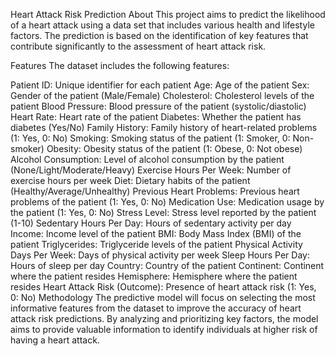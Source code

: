 Heart Attack Risk Prediction
About
This project aims to predict the likelihood of a heart attack using a data set that includes various health and lifestyle factors. The prediction is based on the identification of key features that contribute significantly to the assessment of heart attack risk.

Features
The dataset includes the following features:

Patient ID: Unique identifier for each patient
Age: Age of the patient
Sex: Gender of the patient (Male/Female)
Cholesterol: Cholesterol levels of the patient
Blood Pressure: Blood pressure of the patient (systolic/diastolic)
Heart Rate: Heart rate of the patient
Diabetes: Whether the patient has diabetes (Yes/No)
Family History: Family history of heart-related problems (1: Yes, 0: No)
Smoking: Smoking status of the patient (1: Smoker, 0: Non-smoker)
Obesity: Obesity status of the patient (1: Obese, 0: Not obese)
Alcohol Consumption: Level of alcohol consumption by the patient (None/Light/Moderate/Heavy)
Exercise Hours Per Week: Number of exercise hours per week
Diet: Dietary habits of the patient (Healthy/Average/Unhealthy)
Previous Heart Problems: Previous heart problems of the patient (1: Yes, 0: No)
Medication Use: Medication usage by the patient (1: Yes, 0: No)
Stress Level: Stress level reported by the patient (1-10)
Sedentary Hours Per Day: Hours of sedentary activity per day
Income: Income level of the patient
BMI: Body Mass Index (BMI) of the patient
Triglycerides: Triglyceride levels of the patient
Physical Activity Days Per Week: Days of physical activity per week
Sleep Hours Per Day: Hours of sleep per day
Country: Country of the patient
Continent: Continent where the patient resides
Hemisphere: Hemisphere where the patient resides
Heart Attack Risk (Outcome): Presence of heart attack risk (1: Yes, 0: No)
Methodology
The predictive model will focus on selecting the most informative features from the dataset to improve the accuracy of heart attack risk predictions. By analyzing and prioritizing key factors, the model aims to provide valuable information to identify individuals at higher risk of having a heart attack.
